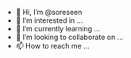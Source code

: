 - 👋 Hi, I’m @soreseen
- 👀 I’m interested in ...
- 🌱 I’m currently learning ...
- 💞️ I’m looking to collaborate on ...
- 📫 How to reach me ...

<!---
soreseen/soreseen is a ✨ special ✨ repository because its `README.md` (this file) appears on your GitHub profile.
You can click the Preview link to take a look at your changes.
--->
